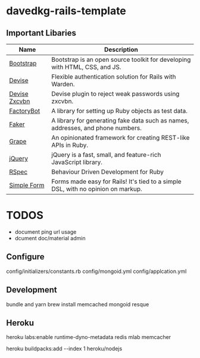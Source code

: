 # davedkg-rails-template

## Important Libaries
| Name | Description |
| ---- | ----------- |
| [Bootstrap](https://getbootstrap.com/docs/4.0/) | Bootstrap is an open source toolkit for developing with HTML, CSS, and JS. |
| [Devise](https://github.com/plataformatec/devise) | Flexible authentication solution for Rails with Warden. | 
| [Devise Zxcvbn](https://github.com/bitzesty/devise_zxcvbn) | Devise plugin to reject weak passwords using zxcvbn. | 
| [FactoryBot](https://github.com/thoughtbot/factory_bot) | A library for setting up Ruby objects as test data. |
| [Faker](https://github.com/stympy/faker) | A library for generating fake data such as names, addresses, and phone numbers. |
| [Grape](https://github.com/ruby-grape/grape) | An opinionated framework for creating REST-like APIs in Ruby. |
| [jQuery](https://api.jquery.com) | jQuery is a fast, small, and feature-rich JavaScript library. |
| [RSpec](https://github.com/rspec/rspec) | Behaviour Driven Development for Ruby |
| [Simple Form](https://github.com/plataformatec/simple_form) | Forms made easy for Rails! It's tied to a simple DSL, with no opinion on markup. |


# TODOS

- document ping url usage
- dcument doc/material admin

## Configure
config/initializers/constants.rb
config/mongoid.yml
config/applcation.yml

## Development

bundle and yarn
brew install memcached
mongoid
resque

## Heroku

heroku labs:enable runtime-dyno-metadata
redis
mlab
memcacher

heroku buildpacks:add --index 1 heroku/nodejs